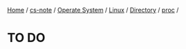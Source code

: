 [Home](https://mengxianbin.github.io) /
[cs-note](https://mengxianbin.github.io/cs-note) /
[Operate System](https://mengxianbin.github.io/cs-note/content/Operate%20System) /
[Linux](https://mengxianbin.github.io/cs-note/content/Operate%20System/Linux) /
[Directory](https://mengxianbin.github.io/cs-note/content/Operate%20System/Linux/Directory) /
[proc](https://mengxianbin.github.io/cs-note/content/Operate%20System/Linux/Directory/proc) /

# TO DO
